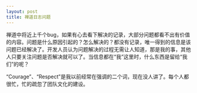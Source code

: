 ```yaml
---
layout: post
title: 禅道日志问题
---
```


禅道中将近上千个bug，如果有心去看下解决的记录，大部分问题都看不出有价值的内容。问题是什么原因引起的？怎么解决的？都没有记录，唯一得到的信息是该问题已经解决了。开发人员认为问题解决的过程无需让人知道，那是我的事，其他人只要关注问题是否解决就可以了。当信息都在“我”这里时，什么东西是留给“我们”的呢？

“Courage”、“Respect”是我以前经常在强调的二个词，现在没人讲了。每个人都很忙，忙的疏忽了团队文化的建设。

